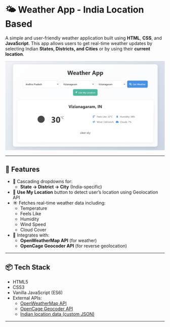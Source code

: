 # 🌤️ Weather App - India Location Based

A simple and user-friendly weather application built using **HTML**, **CSS**, and **JavaScript**. This app allows users to get real-time weather updates by selecting Indian **States, Districts, and Cities** or by using their **current location**.

![Weather App Screenshot](https://github.com/Konithala-Charan-teja/Weather-App/blob/29a6d08b8c19106849ac8fc9530fcf74d293cf6f/Weather_App_Img/Img-5.png)

---

## 🚀 Features

- 🔽 Cascading dropdowns for:
  - **State → District → City** (India-specific)
- 📍 **Use My Location** button to detect user’s location using Geolocation API
- ☀️ Fetches real-time weather data including:
  - Temperature
  - Feels Like
  - Humidity
  - Wind Speed
  - Cloud Cover
- 🔧 Integrates with:
  - **OpenWeatherMap API** (for weather)
  - **OpenCage Geocoder API** (for reverse geolocation)

---

## 📦 Tech Stack

- HTML5
- CSS3
- Vanilla JavaScript (ES6)
- External APIs:
  - [OpenWeatherMap API](https://openweathermap.org/api)
  - [OpenCage Geocoder API](https://opencagedata.com/)
  - [Indian location data (custom JSON)]()

---


